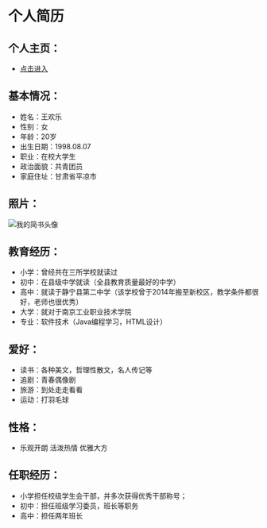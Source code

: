 # 个人简历
## 个人主页：
 - [点击进入](https://www.jianshu.com/u/b2ca648b9c5a)
## 基本情况：
 - 姓名：王欢乐
 - 性别：女
 - 年龄：20岁
 - 出生日期：1998.08.07
 - 职业：在校大学生
 - 政治面貌：共青团员
 - 家庭住址：甘肃省平凉市
## 照片：
![我的简书头像](https://upload.jianshu.io/users/upload_avatars/14351850/e3e19f54-57bf-4427-b12a-d7d1d563e20c?imageMogr2/auto-orient/strip|imageView2/1/w/240/h/240)
## 教育经历：
 - 小学：曾经共在三所学校就读过
 - 初中：在县级中学就读（全县教育质量最好的中学）
 - 高中：就读于静宁县第二中学（该学校曾于2014年搬至新校区，教学条件都很好，老师也很优秀）
 - 大学：就对于南京工业职业技术学院
 - 专业：软件技术（Java编程学习，HTML设计）
## 爱好：
 - 读书：各种美文，哲理性散文，名人传记等
 - 追剧：青春偶像剧
 - 旅游：到处走走看看
 - 运动：打羽毛球
## 性格：
 - 乐观开朗 活泼热情 优雅大方
## 任职经历：
 - 小学担任校级学生会干部，并多次获得优秀干部称号；
 - 初中：担任班级学习委员，班长等职务
 - 高中：担任两年班长
 